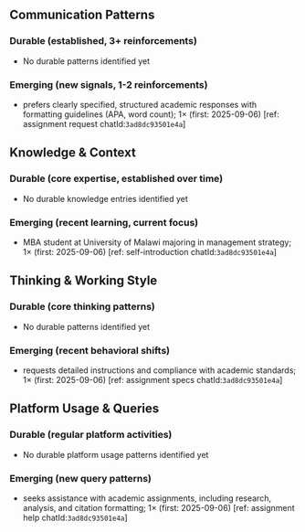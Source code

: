 ## Communication Patterns
### Durable (established, 3+ reinforcements)
- No durable patterns identified yet

### Emerging (new signals, 1-2 reinforcements)
- prefers clearly specified, structured academic responses with formatting guidelines (APA, word count); 1× (first: 2025-09-06) [ref: assignment request chatId:`3ad8dc93501e4a`]

## Knowledge & Context
### Durable (core expertise, established over time)
- No durable knowledge entries identified yet

### Emerging (recent learning, current focus)
- MBA student at University of Malawi majoring in management strategy; 1× (first: 2025-09-06) [ref: self-introduction chatId:`3ad8dc93501e4a`]

## Thinking & Working Style
### Durable (core thinking patterns)
- No durable patterns identified yet

### Emerging (recent behavioral shifts)
- requests detailed instructions and compliance with academic standards; 1× (first: 2025-09-06) [ref: assignment specs chatId:`3ad8dc93501e4a`]

## Platform Usage & Queries
### Durable (regular platform activities)
- No durable platform usage patterns identified yet

### Emerging (new query patterns)
- seeks assistance with academic assignments, including research, analysis, and citation formatting; 1× (first: 2025-09-06) [ref: assignment help chatId:`3ad8dc93501e4a`]